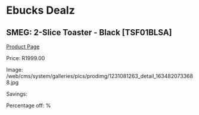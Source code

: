 
# Ebucks Dealz
## SMEG: 2-Slice Toaster - Black [TSF01BLSA]
[Product Page](https://www.ebucks.com/web/shop/productSelected.do?prodId=1231081263&catId=704985963)

Price: R1999.00

Image: /web/cms/system/galleries/pics/prodimg/1231081263_detail_1634820733688.jpg

Savings: 

Percentage off: %
	